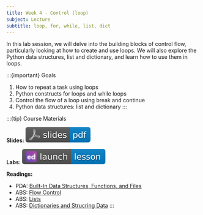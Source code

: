 ```yaml
---
title: Week 4 - Control (loop)
subject: Lecture
subtitle: loop, for, while, list, dict
---
```


In this lab session, we will delve into the building blocks of control flow, particularly looking at how to create and use loops. We will also explore the Python data structures, list and dictionary, and learn how to use them in loops.

:::{important} Goals
1. How to repeat a task using loops
2. Python constructs for loops and while loops
3. Control the flow of a loop using break and continue
4. Python data structures: list and dictionary
:::

:::{tip} Course Materials 

**Slides:** [![](images/slides-pdf-blue-adobeacrobatreader.svg)][pdf link]

**Labs:** [![](images/launch-lesson-blue-ed.svg)][notebook link]

**Readings:**
* PDA: [Built-In Data Structures, Functions, and Files][pda link]
* ABS: [Flow Control][abs link1]
* ABS: [Lists][abs link2]
* ABS: [Dictionaries and Strucring Data][abs link3]
:::

[pdf link]: https://khlee42.github.io/datahandling-content-pdf/control-loop.pdf
[notebook link]: https://edstem.org/us/courses/47021/lessons/76669
[pda link]: https://wesmckinney.com/book/python-builtin
[abs link1]: https://automatetheboringstuff.com/2e/chapter2/
[abs link2]: https://automatetheboringstuff.com/2e/chapter4/
[abs link3]: https://automatetheboringstuff.com/2e/chapter5/